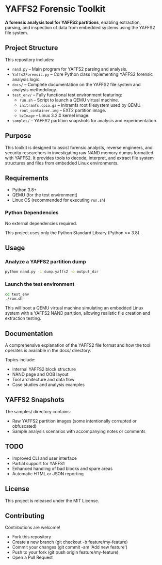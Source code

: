 # YAFFS2 Forensic Toolkit

**A forensic analysis tool for YAFFS2 partitions**, enabling extraction, parsing, and inspection of data from embedded systems using the YAFFS2 file system.

## Project Structure

This repository includes:

- `nand.py` – Main program for YAFFS2 parsing and analysis.
- `Yaffs2Forensic.py` – Core Python class implementing YAFFS2 forensic analysis logic.
- `docs/` – Complete documentation on the YAFFS2 file system and analysis methodology.
- `test_env/` – Fully functional test environment featuring:
  - `run.sh` – Script to launch a QEMU virtual machine.
  - `initramfs.cpio.gz` – Initramfs root filesystem used by QEMU.
  - `root_container.img` – EXT2 partition image.
  - `bzImage` – Linux 3.2.0 kernel image.
- `samples/` – YAFFS2 partition snapshots for analysis and experimentation.

## Purpose

This toolkit is designed to assist forensic analysts, reverse engineers, and security researchers in investigating raw NAND memory dumps formatted with YAFFS2. It provides tools to decode, interpret, and extract file system structures and files from embedded Linux environments.

## Requirements

- Python 3.8+
- QEMU (for the test environment)
- Linux OS (recommended for executing `run.sh`)

### Python Dependencies

No external dependencies required.

This project uses only the Python Standard Library (Python >= 3.8).

## Usage

### Analyze a YAFFS2 partition dump

```bash
python nand.py -i dump.yaffs2 -o output_dir
```

### Launch the test environment

```bash
cd test_env
./run.sh
```
This will boot a QEMU virtual machine simulating an embedded Linux system with a YAFFS2 NAND partition, allowing realistic file creation and extraction testing.

## Documentation

A comprehensive explanation of the YAFFS2 file format and how the tool operates is available in the docs/ directory.

Topics include:
- Internal YAFFS2 block structure
- NAND page and OOB layout
- Tool architecture and data flow
- Case studies and analysis examples

## YAFFS2 Snapshots

The samples/ directory contains:
- Raw YAFFS2 partition images (some intentionally corrupted or obfuscated)
- Sample analysis scenarios with accompanying notes or comments

## TODO

- Improved CLI and user interface
- Partial support for YAFFS1
- Enhanced handling of bad blocks and spare areas
- Automatic HTML or JSON reporting

## License

This project is released under the MIT License.

## Contributing

Contributions are welcome!
- Fork this repository
- Create a new branch (git checkout -b feature/my-feature)
- Commit your changes (git commit -am 'Add new feature')
- Push to your fork (git push origin feature/my-feature)
- Open a Pull Request


